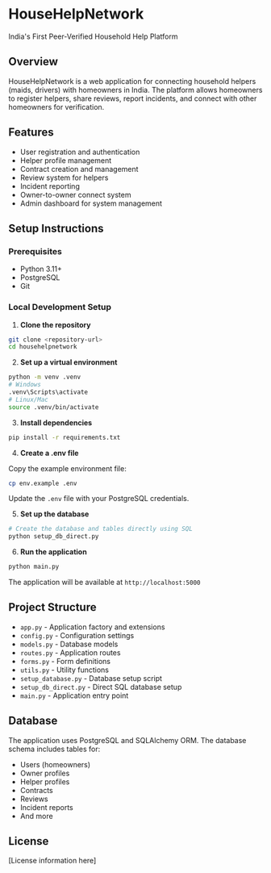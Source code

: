 # HouseHelpNetwork

India's First Peer-Verified Household Help Platform

## Overview

HouseHelpNetwork is a web application for connecting household helpers (maids, drivers) with homeowners in India. The platform allows homeowners to register helpers, share reviews, report incidents, and connect with other homeowners for verification.

## Features

- User registration and authentication
- Helper profile management
- Contract creation and management
- Review system for helpers
- Incident reporting
- Owner-to-owner connect system
- Admin dashboard for system management

## Setup Instructions

### Prerequisites

- Python 3.11+
- PostgreSQL
- Git

### Local Development Setup

1. **Clone the repository**

```bash
git clone <repository-url>
cd househelpnetwork
```

2. **Set up a virtual environment**

```bash
python -m venv .venv
# Windows
.venv\Scripts\activate
# Linux/Mac
source .venv/bin/activate
```

3. **Install dependencies**

```bash
pip install -r requirements.txt
```

4. **Create a .env file**

Copy the example environment file:

```bash
cp env.example .env
```

Update the `.env` file with your PostgreSQL credentials.

5. **Set up the database**

```bash
# Create the database and tables directly using SQL
python setup_db_direct.py
```

6. **Run the application**

```bash
python main.py
```

The application will be available at `http://localhost:5000`

## Project Structure

- `app.py` - Application factory and extensions
- `config.py` - Configuration settings
- `models.py` - Database models
- `routes.py` - Application routes
- `forms.py` - Form definitions
- `utils.py` - Utility functions
- `setup_database.py` - Database setup script
- `setup_db_direct.py` - Direct SQL database setup
- `main.py` - Application entry point

## Database

The application uses PostgreSQL and SQLAlchemy ORM. The database schema includes tables for:

- Users (homeowners)
- Owner profiles
- Helper profiles
- Contracts
- Reviews
- Incident reports
- And more

## License

[License information here] 